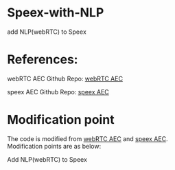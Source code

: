 # Speex-with-NLP
add NLP(webRTC) to Speex

# References: 

webRTC AEC Github Repo: [webRTC AEC](https://github.com/YAN-sysbest/WebRTC-AEC)

speex AEC Github Repo: [speex AEC](https://github.com/echocatzh/SPEEX-AEC-python)


# Modification point
The code is modified from [webRTC AEC](https://github.com/YAN-sysbest/WebRTC-AEC) and [speex AEC](https://github.com/echocatzh/SPEEX-AEC-python).  
Modification points are as below:

Add NLP(webRTC) to Speex
